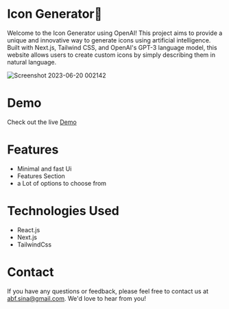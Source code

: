 # Icon Generator💯
Welcome to the Icon Generator using OpenAI! This project aims to provide a unique and innovative way to generate icons using artificial intelligence. Built with Next.js, Tailwind CSS, and OpenAI's GPT-3 language model, this website allows users to create custom icons by simply describing them in natural language.

![Screenshot 2023-06-20 002142](https://github.com/Sina-Abf/icon-generator/assets/93657010/b51c8774-c2b0-49b3-8059-ee64107ed61d)

# Demo
Check out the live [Demo](https://icon-generator-ecru.vercel.app/)
# Features
- Minimal and fast Ui
- Features Section
- a Lot of options to choose from
# Technologies Used
- React.js
- Next.js
- TailwindCss
# Contact
If you have any questions or feedback, please feel free to contact us at abf.sina@gmail.com. We'd love to hear from you!


